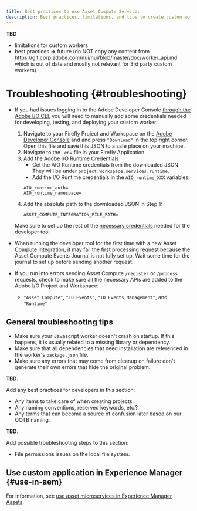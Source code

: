 ```yaml
---
title: Best practices to use Asset Compute Service.
description: Best practices, limitations, and tips to create custom workers using Asset Compute Service.
---
```


**TBD**

- limitations for custom workers
- best practices => future (do NOT copy any content from https://git.corp.adobe.com/nui/nui/blob/master/doc/worker_api.md which is out of date and mostly not relevant for 3rd party custom workers)

# Troubleshooting {#troubleshooting}

* If you had issues logging in to the Adobe Developer Console [through the Adobe I/O CLI](https://github.com/AdobeDocs/project-firefly/blob/master/getting_started/first_app.md#3-signing-in-from-cli), you will need to manually add some credentials needed for developing, testing, and deploying your custom worker:
    1. Navigate to your Firefly Project and Workspace on the [Adobe Developer Console](https://console.adobe.io/) and and press `"Download"` in the top right corner. Open this file and save this JSON to a safe place on your machine.
    2. Navigate to the `.env` file in your Firefly Application
    3. Add the Adobe I/O Runtime Credentials
        - Get the AIO Runtime credentials from the downloaded JSON. They will be under `project.workspace.services.runtime`.
        - Add the I/O Runtime credentials in the `AIO_runtime_XXX` variables:
        ```
        AIO_runtime_auth=
        AIO_runtime_namespace=
        ```
    4. Add the absolute path to the downloaded JSON in Step 1:
        ```
        ASSET_COMPUTE_INTEGRATION_FILE_PATH=
        ```
    Make sure to set up the rest of the [necessary credentials](.develop-custom-worker.md#developer-tool-credentials) needed for the developer tool.
    
* When running the developer tool for the first time with a new Asset Compute Integration, it may fail the first processing request because the Asset Compute Events Journal is not fully set up. Wait some time for the journal to set up before sending another request.
* If you run into errors sending Asset Compute `/register` or `/process` requests, check to make sure all the necessary APIs are added to the Adobe I/O Project and Workspace:
    -  `"Asset Compute"`, `"IO Events"`, `"IO Events Management"`, and `"Runtime"`

## General troubleshooting tips

- Make sure your Javascript worker doesn't crash on startup. If this happens, it is usually related to a missing library or dependency.
- Make sure that all dependencies that need installation are referenced in the worker's `package.json` file.
- Make sure any errors that may come from cleanup on failure don't generate their own errors that hide the original problem.

**TBD**:

Add any best practices for developers in this section:

* Any items to take care of when creating projects.
* Any naming conventions, reserved keywords, etc.?
* Any terms that can become a source of confusion later based on our OOTB naming.

**TBD**:

Add possible troubleshooting steps to this section:

* File permissions issues on the local file system.

## Use custom application in Experience Manager {#use-in-aem}

For information, see [use asset microservices in Experience Manager Assets](https://docs.adobe.com/content/help/en/experience-manager-cloud-service/assets/asset-microservices-overview.html).
